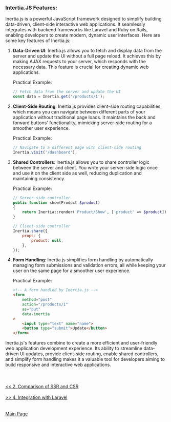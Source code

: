 
### Intertia.JS Features:

<p>
Inertia.js is a powerful JavaScript framework designed to simplify building data-driven, client-side interactive web applications. It seamlessly integrates with backend frameworks like Laravel and Ruby on Rails, enabling developers to create modern, dynamic user interfaces. Here are some key features of Inertia.js:
</p>

1. **Data-Driven UI**:
   Inertia.js allows you to fetch and display data from the server and update the UI without a full page reload. It achieves this by making AJAX requests to your server, which responds with the necessary data. This feature is crucial for creating dynamic web applications. 

   Practical Example:
   ```javascript
   // Fetch data from the server and update the UI
   const data = Inertia.get('/products/1');
   ```

2. **Client-Side Routing**:
   Inertia.js provides client-side routing capabilities, which means you can navigate between different parts of your application without traditional page loads. It maintains the back and forward buttons' functionality, mimicking server-side routing for a smoother user experience.

   Practical Example:
   ```javascript
   // Navigate to a different page with client-side routing
   Inertia.visit('/dashboard');
   ```

3. **Shared Controllers**:
   Inertia.js allows you to share controller logic between the server and client. You write your server-side logic once and use it on the client side as well, reducing duplication and maintaining consistency.

   Practical Example:
   ```php
   // Server-side controller
   public function show(Product $product)
   {
       return Inertia::render('Product/Show', ['product' => $product]);
   }
   ```
   ```javascript
   // Client-side controller
   Inertia.share({
       props: {
           product: null,
       },
   });
   ```

4. **Form Handling**:
   Inertia.js simplifies form handling by automatically managing form submissions and validation errors, all while keeping your user on the same page for a smoother user experience.

   Practical Example:
   ```html
   <!-- A form handled by Inertia.js -->
   <form
       method="post"
       action="/products/1"
       as="put"
       data-inertia
   >
       <input type="text" name="name">
       <button type="submit">Update</button>
   </form>
   ```

<span>
Inertia.js's features combine to create a more efficient and user-friendly web application development experience. Its ability to streamline data-driven UI updates, provide client-side routing, enable shared controllers, and simplify form handling makes it a valuable tool for developers aiming to build responsive and interactive web applications.
</span>
<br/>
<br/>
<br/>
<br/>
<a href="./2_Comparison_of_SSR_and_CSR.md"><< 2. Comparison of SSR and CSR</a>
<br/>
<br/>
<a href="./4_Integration_with_Laravel.md">>> 4. Integration with Laravel</a>

<br/>
<br/>
<br/>
<a href="./readme.md">Main Page</a>
<br/>
<br/>